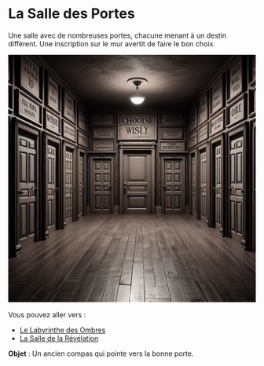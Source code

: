# La Salle des Portes

Une salle avec de nombreuses portes, chacune menant à un destin différent. Une inscription sur le mur avertit de faire le bon choix.

![Salle des Portes](../images/room_14.jpeg)


Vous pouvez aller vers :
- [Le Labyrinthe des Ombres](salle13.md)
- [La Salle de la Révélation](salle15.md)

**Objet** : Un ancien compas qui pointe vers la bonne porte.
